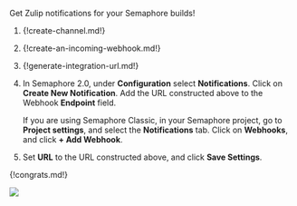 Get Zulip notifications for your Semaphore builds!

1. {!create-channel.md!}

1. {!create-an-incoming-webhook.md!}

1. {!generate-integration-url.md!}

1. In Semaphore 2.0, under **Configuration** select **Notifications**. Click on
   **Create New Notification**. Add the URL constructed above to the Webhook
   **Endpoint** field.

    If you are using Semaphore Classic, in your Semaphore project, go to
   **Project settings**, and select the **Notifications** tab. Click on
   **Webhooks**, and click **+ Add Webhook**.

1. Set **URL** to the URL constructed above, and click
   **Save Settings**.

{!congrats.md!}

![](/static/images/integrations/semaphore/001.png)

